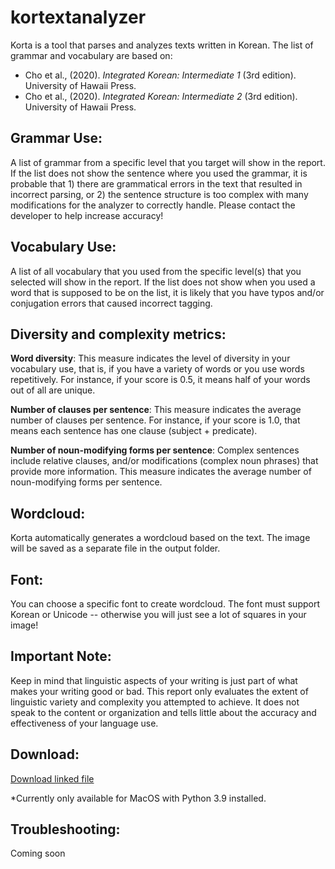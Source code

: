# kortextanalyzer

Korta is a tool that parses and analyzes texts written in Korean. The list of grammar and vocabulary are based on: 
* Cho et al., (2020). *Integrated Korean: Intermediate 1* (3rd edition). University of Hawaii Press.
* Cho et al., (2020). *Integrated Korean: Intermediate 2* (3rd edition). University of Hawaii Press.


## Grammar Use:
A list of grammar from a specific level that you target will show in the report. If the list does not show the sentence where you used the grammar, it is probable that 1) there are grammatical errors in the text that resulted in incorrect parsing, or 2) the sentence structure is too complex with many modifications for the analyzer to correctly handle. Please contact the developer to help increase accuracy!

## Vocabulary Use:
A list of all vocabulary that you used from the specific level(s) that you selected will show in the report. If the list does not show when you used a word that is supposed to be on the list, it is likely that you have typos and/or conjugation errors that caused incorrect tagging. 

## Diversity and complexity metrics:

**Word diversity**: This measure indicates the level of diversity in your vocabulary use, that is, if you have a variety of words or you use words repetitively. For instance, if your score is 0.5, it means half of your words out of all are unique. 

**Number of clauses per sentence**: This measure indicates the average number of clauses per sentence. For instance, if your score is 1.0, that means each sentence has one clause (subject + predicate).

**Number of noun-modifying forms per sentence**: Complex sentences include relative clauses, and/or modifications (complex noun phrases) that provide more information. This measure indicates the average number of noun-modifying forms per sentence.


## Wordcloud:
Korta automatically generates a wordcloud based on the text. The image will be saved as a separate file in the output folder.

## Font: 
You can choose a specific font to create wordcloud. The font must support Korean or Unicode -- otherwise you will just see a lot of squares in your image!

## Important Note:
Keep in mind that linguistic aspects of your writing is just part of what makes your writing good or bad. This report only evaluates the extent of linguistic variety and complexity you attempted to achieve. It does not speak to the content or organization and tells little about the accuracy and effectiveness of your language use. 

## Download:
[Download linked file](https://www.dropbox.com/s/lnk8qs3ky5aisoq/korta.app.zip?dl=0)

*Currently only available for MacOS with Python 3.9 installed. 

## Troubleshooting:
Coming soon

